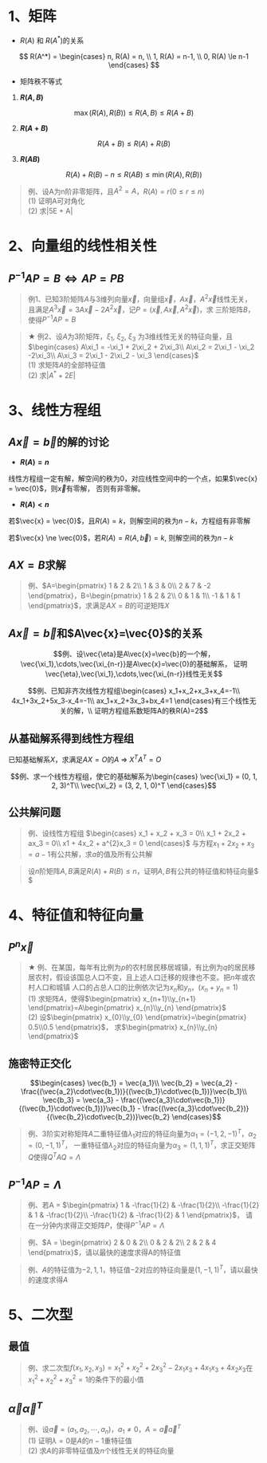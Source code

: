 <script type="text/x-mathjax-config">
  MathJax.Hub.Config({
    tex2jax: {
      inlineMath: [ ['$','$'], ["\\(","\\)"] ],
      processEscapes: true
    }
  });
</script>
<script type="text/javascript"
  src="https://cdn.mathjax.org/mathjax/latest/MathJax.js?config=TeX-AMS-MML_HTMLorMML">
</script>

# 1、矩阵

+ $R(A)$ 和 $R(A^*)$的关系

$$
R(A^*) = 
\begin{cases}
n, R(A) = n, \\
1, R(A) = n-1, \\
0, R(A) \le n-1
\end{cases}
$$

+ 矩阵秩不等式

1. **$R(A, B)$** 

$$\max( R(A), R(B) ) \le R(A, B) \le R(A + B)$$

2. **$R(A+B)$** 

$$R(A + B) \le R(A) + R(B)$$

3. **$R(AB)$** 

$$R(A) + R(B) - n \le R(AB) \le \min( R(A), R(B) )$$ 

> 例、设A为n阶非零矩阵，且$A^{2} = A$，$R(A) = r (0 \le r \le n)$  
> (1) 证明A可对角化  
> (2) 求|5E + A|

# 2、向量组的线性相关性

## $P^{-1}AP=B \Leftrightarrow AP=PB$

> 例1、已知$3$阶矩阵$A$与$3$维列向量$\vec{x}$，向量组$\vec{x}$，$A\vec{x}$，$A^2\vec{x}$线性无关，
> 且满足$A^3\vec{x}=3A\vec{x}-2A^2\vec{x}$，记$P=(\vec{x}, A\vec{x}, A^2\vec{x})$，求
> 三阶矩阵$B$，使得$P^{-1}AP=B$

> ★ 例2、设$A$为$3$阶矩阵，$\xi_1$, $\xi_2$, $\xi_3$ 为$3$维线性无关的特征向量，且
$\begin{cases}
A\xi_1 = -\xi_1 + 2\xi_2 + 2\xi_3\\
A\xi_2 = 2\xi_1 - \xi_2 -2\xi_3\\
A\xi_3 = 2\xi_1 - 2\xi_2 - \xi_3
\end{cases}$  
> (1) 求矩阵$A$的全部特征值  
> (2) 求$|A^{*} + 2E|$

# 3、线性方程组

## $A\vec{x}=\vec{b}$的解的讨论

+ **$R(A) = n$** 

线性方程组一定有解，解空间的秩为0，对应线性空间中的一个点，如果$\vec{x} = \vec{0}$，则$\vec{x}$有零解，
否则有非零解。

+ **$R(A) < n$** 

若$\vec{x} = \vec{0}$，且$R(A)=k$，则解空间的秩为$n-k$，方程组有非零解

若$\vec{x} \ne \vec{0}$，若$R(A)=R(A, \vec{b})=k$, 则解空间的秩为$n-k$ 

## $AX=B$求解

> 例、$A=\begin{pmatrix}
1 & 2 & 2\\
1 & 3 & 0\\
2 & 7 & -2
\end{pmatrix}，B=\begin{pmatrix}
1 & 2 & 2\\
0 & 1 & 1\\
-1 & 1 & 1
\end{pmatrix}$，求满足$AX=B$的可逆矩阵$X$

## $A\vec{x}=\vec{b}$和$A\vec{x}=\vec{0}$的关系

$$例、设\vec{\eta}是A\vec{x}=\vec{b}的一个解，\vec{\xi_1},\cdots,\vec{\xi_{n-r}}是A\vec{x}=\vec{0}的基础解系，
证明\vec{\eta},\vec{\xi_1},\cdots,\vec{\xi_{n-r}}线性无关$$ 

$$例、已知非齐次线性方程组\begin{cases}
x_1+x_2+x_3+x_4=-1\\
4x_1+3x_2+5x_3-x_4=-1\\
ax_1+x_2+3x_3+bx_4=1
\end{cases}有三个线性无关的解，\\
证明方程组系数矩阵A的秩R(A)=2$$ 

## 从基础解系得到线性方程组

已知基础解系$X$，求满足$AX=O$的$A$ ⇒ $X^{T}A^{T}=O$ 

$$例、求一个线性方程组，使它的基础解系为\begin{cases}
\vec{\xi_1} = (0, 1, 2, 3)^T\\
\vec{\xi_2} = (3, 2, 1, 0)^T
\end{cases}$$ 

## 公共解问题

> 例、设线性方程组
$\begin{cases}
x_1 + x_2 + x_3 = 0\\
x_1 + 2x_2 + ax_3 = 0\\
x1 + 4x_2 + a^{2}x_3 = 0
\end{cases}$
> 与方程$x_1 + 2x_2 + x_3 = a-1$有公共解，求$a$的值及所有公共解

> 设$n$阶矩阵$A,B$满足$R(A)+R(B) \le n$，证明$A,B$有公共的特征值和特征向量$ $

# 4、特征值和特征向量

## $P^{n}\vec{x}$ 

> ★ 例、在某国，每年有比例为$p$的农村居民移居城镇，有比例为$q$的居民移居农村，假设该国总人口不变，且上述人口迁移的规律也不变。把$n$年或农村人口和城镇
> 人口的占总人口的比例依次记为$x_n$和$y_n$，$(x_n+y_n=1)$  
> (1) 求矩阵$A$，使得$\begin{pmatrix} x_{n+1}\\y_{n+1} \end{pmatrix}=A\begin{pmatrix} x_{n}\\y_{n} \end{pmatrix}$  
> (2) 设$\begin{pmatrix} x_{0}\\y_{0} \end{pmatrix}=\begin{pmatrix} 0.5\\0.5 \end{pmatrix}$，
> 求$\begin{pmatrix} x_{n}\\y_{n} \end{pmatrix}$

## 施密特正交化

$$\begin{cases}
\vec{b_1} = \vec{a_1}\\
\vec{b_2} = \vec{a_2} - \frac{(\vec{a_2}\cdot\vec{b_1})}{(\vec{b_1}\cdot\vec{b_1})}\vec{b_1}\\
\vec{b_3} = \vec{a_3} - \frac{(\vec{a_3}\cdot\vec{b_1})}{(\vec{b_1}\cdot\vec{b_1})}\vec{b_1} - \frac{(\vec{a_3}\cdot\vec{b_2})}{(\vec{b_2}\cdot\vec{b_2})}\vec{b_2}
\end{cases}$$ 

> 例、$3$阶实对称矩阵$A$二重特征值$\lambda_1$对应的特征向量为$\alpha_1=(-1, 2, -1)^{T}$，$\alpha_2=(0, -1, 1)^{T}$，
> 一重特征值$\lambda_2$对应的特征向量为$\alpha_3=(1, 1, 1)^{T}$，求正交矩阵$Q$使得$Q^{T}AQ=\Lambda$

## $P^{-1}AP = \Lambda$ 

> 例、若A =
$\begin{pmatrix}
1 & -\frac{1}{2} & -\frac{1}{2}\\
-\frac{1}{2} & 1 & -\frac{1}{2}\\
-\frac{1}{2} & -\frac{1}{2} & 1
\end{pmatrix}$，
> 请在一分钟内求得正交矩阵$P$，使得$P^{-1}AP = \Lambda$

> 例、$A = \begin{pmatrix}
2 & 0 & 2\\
0 & 2 & 2\\
2 & 2 & 4
\end{pmatrix}$，请以最快的速度求得A的特征值

> 例、$A$的特征值为$-2, 1, 1$，特征值$-2$对应的特征向量是$(1, -1, 1)^{T}$，请以最快的速度求得$A$

# 5、二次型

## 最值

> 例、求二次型$f(x_1,x_2,x_3)=x_1^{2}+x_2^{2}+2x_3^{2}-2x_1x_3+4x_1x_3+4x_2x_3$在$x_1^{2}+x_2^{2}+x_3^{2}=1$的条件下的最小值

## $\vec{\alpha}\vec{\alpha}^T$ 

> 例、设$\vec{a}=(a_1, a_2, \cdots, a_n)$，$a_1 \ne 0，A = \vec{a}\vec{a}^{T}$  
> (1) 证明$\lambda = 0$是$A$的$n-1$重特征值  
> (2) 求$A$的非零特征值及$n$个线性无关的特征向量
